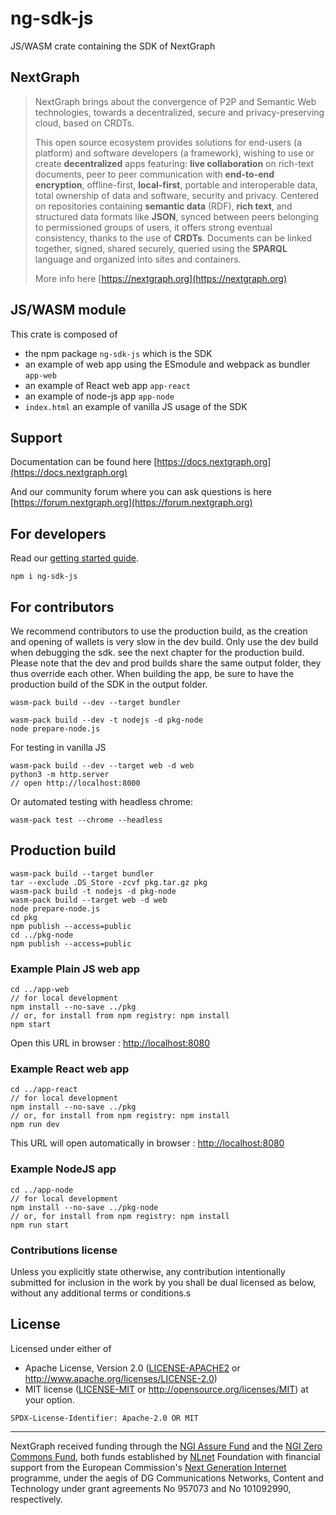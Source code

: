 # ng-sdk-js

JS/WASM crate containing the SDK of NextGraph

## NextGraph

> NextGraph brings about the convergence of P2P and Semantic Web technologies, towards a decentralized, secure and privacy-preserving cloud, based on CRDTs.
>
> This open source ecosystem provides solutions for end-users (a platform) and software developers (a framework), wishing to use or create **decentralized** apps featuring: **live collaboration** on rich-text documents, peer to peer communication with **end-to-end encryption**, offline-first, **local-first**, portable and interoperable data, total ownership of data and software, security and privacy. Centered on repositories containing **semantic data** (RDF), **rich text**, and structured data formats like **JSON**, synced between peers belonging to permissioned groups of users, it offers strong eventual consistency, thanks to the use of **CRDTs**. Documents can be linked together, signed, shared securely, queried using the **SPARQL** language and organized into sites and containers.
>
> More info here [https://nextgraph.org](https://nextgraph.org)

## JS/WASM module

This crate is composed of

- the npm package `ng-sdk-js` which is the SDK
- an example of web app using the ESmodule and webpack as bundler `app-web`
- an example of React web app `app-react`
- an example of node-js app `app-node`
- `index.html` an example of vanilla JS usage of the SDK

## Support

Documentation can be found here [https://docs.nextgraph.org](https://docs.nextgraph.org)

And our community forum where you can ask questions is here [https://forum.nextgraph.org](https://forum.nextgraph.org)

## For developers

Read our [getting started guide](https://docs.nextgraph.org/en/getting-started/).

```
npm i ng-sdk-js
```

## For contributors

We recommend contributors to use the production build, as the creation and opening of wallets is very slow in the dev build.
Only use the dev build when debugging the sdk. see the next chapter for the production build.
Please note that the dev and prod builds share the same output folder, they thus override each other.
When building the app, be sure to have the production build of the SDK in the output folder.

```
wasm-pack build --dev --target bundler

wasm-pack build --dev -t nodejs -d pkg-node
node prepare-node.js
```

For testing in vanilla JS

```
wasm-pack build --dev --target web -d web
python3 -m http.server
// open http://localhost:8000

```

Or automated testing with headless chrome:

```
wasm-pack test --chrome --headless
```

## Production build

```
wasm-pack build --target bundler
tar --exclude .DS_Store -zcvf pkg.tar.gz pkg
wasm-pack build -t nodejs -d pkg-node
wasm-pack build --target web -d web
node prepare-node.js
cd pkg
npm publish --access=public
cd ../pkg-node
npm publish --access=public
```

### Example Plain JS web app

```
cd ../app-web
// for local development
npm install --no-save ../pkg
// or, for install from npm registry: npm install
npm start
```

Open this URL in browser : [http://localhost:8080](http://localhost:8080)

### Example React web app

```
cd ../app-react
// for local development
npm install --no-save ../pkg
// or, for install from npm registry: npm install
npm run dev
```

This URL will open automatically in browser : [http://localhost:8080](http://localhost:8080)

### Example NodeJS app

```
cd ../app-node
// for local development
npm install --no-save ../pkg-node
// or, for install from npm registry: npm install
npm run start
```

### Contributions license

Unless you explicitly state otherwise, any contribution intentionally submitted
for inclusion in the work by you shall be dual licensed as below, without any
additional terms or conditions.s

## License

Licensed under either of

- Apache License, Version 2.0 ([LICENSE-APACHE2](LICENSE-APACHE2) or http://www.apache.org/licenses/LICENSE-2.0)
- MIT license ([LICENSE-MIT](LICENSE-MIT) or http://opensource.org/licenses/MIT)
  at your option.

`SPDX-License-Identifier: Apache-2.0 OR MIT`

---

NextGraph received funding through the [NGI Assure Fund](https://nlnet.nl/assure) and the [NGI Zero Commons Fund](https://nlnet.nl/commonsfund/), both funds established by [NLnet](https://nlnet.nl/) Foundation with financial support from the European Commission's [Next Generation Internet](https://ngi.eu/) programme, under the aegis of DG Communications Networks, Content and Technology under grant agreements No 957073 and No 101092990, respectively.

